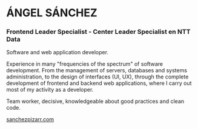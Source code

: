 # ÁNGEL SÁNCHEZ
### Frontend Leader Specialist - Center Leader Specialist en NTT Data

Software and web application developer.

Experience in many "frequencies of the spectrum" of software development. From the management of servers, databases and systems administration, to the design of interfaces (UI, UX), through the complete development of frontend and backend web applications, where I carry out most of my activity as a developer.

Team worker, decisive, knowledgeable about good practices and clean code.

[sanchezpizarr.com](http://sanchezpizarro.com/)
